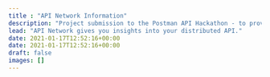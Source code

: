 ```yaml
---
title : "API Network Information"
description: "Project submission to the Postman API Hackathon - to provide a public workspace that provides the users who work on distributed APIs information on how their API network access appears across the globe"
lead: "API Network gives you insights into your distributed API."
date: 2021-01-17T12:52:16+00:00
date: 2021-01-17T12:52:16+00:00
draft: false
images: []
---
```


